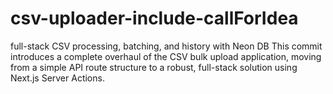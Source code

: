 # csv-uploader-include-callForIdea
full-stack CSV processing, batching, and history with Neon DB  This commit introduces a complete overhaul of the CSV bulk upload application, moving from a simple API route structure to a robust, full-stack solution using Next.js Server Actions.
